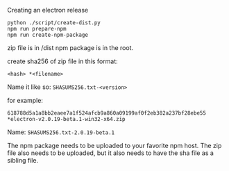 Creating an electron release

```
python ./script/create-dist.py
npm run prepare-npm
npm run create-npm-package
```

zip file is in /dist
npm package is in the root.

create sha256 of zip file in this format:
```
<hash> *<filename>
```
Name it like so: `SHASUMS256.txt-<version>`

for example:
```
618788d5a1a8bb2eaee7a1f524afcb9a860a09199af0f2eb382a237bf28ebe55 *electron-v2.0.19-beta.1-win32-x64.zip
```
Name: `SHASUMS256.txt-2.0.19-beta.1`

The npm package needs to be uploaded to your favorite npm host.
The zip file also needs to be uploaded, but it also needs to have the sha file as a sibling file.
